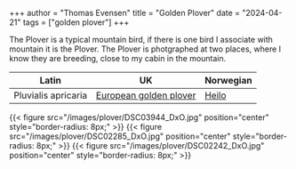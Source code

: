 +++
author = "Thomas Evensen"
title = "Golden Plover"
date = "2024-04-21"
tags = ["golden plover"]
+++

The Plover is a typical mountain bird, if there is one bird I associate with mountain it is the Plover. The Plover
is photgraphed at two places, where I know they are breeding, close to my cabin in the mountain.

| Latin      | UK | Norwegian |
| --------- |  --------- |    --------- |
| Pluvialis apricaria | [European golden plover](https://en.wikipedia.org/wiki/European_golden_plover) |  [Heilo](https://no.wikipedia.org/wiki/Heilo) |

{{< figure src="/images/plover/DSC03944_DxO.jpg" position="center" style="border-radius: 8px;" >}}
{{< figure src="/images/plover/DSC02285_DxO.jpg" position="center" style="border-radius: 8px;" >}}
{{< figure src="/images/plover/DSC02242_DxO.jpg" position="center" style="border-radius: 8px;" >}}

